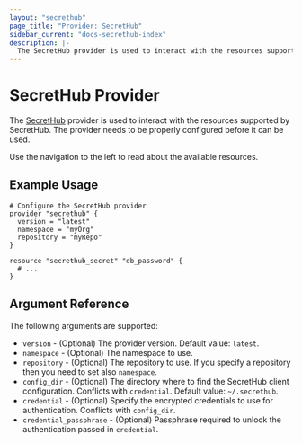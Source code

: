 ```yaml
---
layout: "secrethub"
page_title: "Provider: SecretHub"
sidebar_current: "docs-secrethub-index"
description: |-
  The SecretHub provider is used to interact with the resources supported by SecretHub. The provider needs to be properly configured before it can be used.
---
```


# SecretHub Provider

The [SecretHub](https://www.secrethub.io) provider is used to interact with the
resources supported by SecretHub. The provider needs to be properly configured before it can be used.

Use the navigation to the left to read about the available resources.

## Example Usage

```hcl
# Configure the SecretHub provider
provider "secrethub" {
  version = "latest"
  namespace = "myOrg"
  repository = "myRepo"
}

resource "secrethub_secret" "db_password" {
  # ...
}
```

## Argument Reference

The following arguments are supported:

* `version` - (Optional) The provider version. Default value: `latest`.
* `namespace` - (Optional) The namespace to use.
* `repository` - (Optional) The repository to use. If you specify a repository then you need to set also `namespace`.
* `config_dir` - (Optional) The directory where to find the SecretHub client configuration. Conflicts with `credential`. Default value: `~/.secrethub`.
* `credential` - (Optional) Specify the encrypted credentials to use for authentication. Conflicts with `config_dir`.
* `credential_passphrase` - (Optional) Passphrase required to unlock the authentication passed in `credential`.
